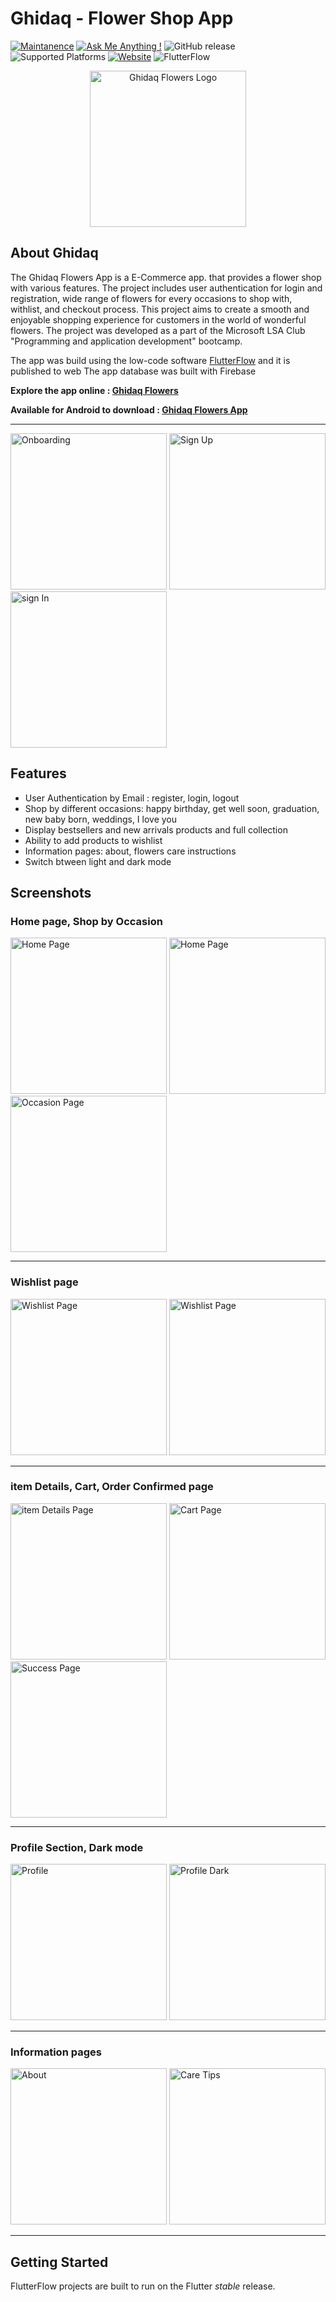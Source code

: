 # Ghidaq - Flower Shop App

[![Maintanence](https://img.shields.io/badge/Maintenance-yes-blue.svg)]()
[![Ask Me Anything !](https://img.shields.io/badge/Ask%20me-anything-1abc9c.svg)]()
![GitHub release](https://img.shields.io/badge/release-v1.0.0-blue)
![Supported Platforms](https://img.shields.io/badge/Platform-Android%20|%20iOS%20|%20Web%20%20-blue.svg?logo=flutter)
[![Website](https://img.shields.io/website-up-down-green-red/http/monip.org.svg)](https://ghidaq-flowers.flutterflow.app)
![FlutterFlow](https://img.shields.io/badge/FlutterFlow-6E61FA.svg?logo=flutter)


<div align="center">
  <a href="https://github.com/vMohd/ghidaq-app">
    <img src="media/logo.png" alt=" Ghidaq Flowers Logo" width="250" height="250">
  </a>
</div>

## About Ghidaq
The Ghidaq Flowers App is a E-Commerce app. that provides a flower shop with various features. The project includes user authentication for login and registration, wide range of flowers for every occasions to shop with, withlist, and checkout process.
This project aims to create a smooth and enjoyable shopping experience for customers in the world of wonderful flowers. The project was developed as a part of the Microsoft LSA Club "Programming and application development" bootcamp.

The app was build using the low-code software [FlutterFlow](https://flutterflow.io/) and it is published to web 
The app database was built with Firebase

**Explore the app online : [Ghidaq Flowers](https://ghidaq-flowers.flutterflow.app)**

**Available for Android to download : [Ghidaq Flowers App](https://github.com/vMohd/ghidaq-app/releases/download/beta_android/GhidaqFlowers.apk)**

---

<p>
  <img alt="Onboarding" src="media/start.png" width="250"/>
  <img alt="Sign Up" src="media/sign_up.png" width="250"/>
  <img alt="sign In" src="media/sign_in.png" width="250"/>
</p>


## Features

- User Authentication by Email : register, login, logout
- Shop by different occasions: happy birthday, get well soon, graduation, new baby born, weddings, I love you
- Display bestsellers and new arrivals products and full collection
- Ability to add products to wishlist
- Information pages: about, flowers care instructions
- Switch btween light and dark mode

## Screenshots

### Home page, Shop by Occasion
<p>
  <img alt="Home Page" src="media/home.png" width="250"/>
  <img alt="Home Page" src="media/home2.png" width="250"/>
  <img alt="Occasion Page" src="media/occasion.png" width="250"/>
</p>

---

### Wishlist page
<p>
  <img alt="Wishlist Page" src="media/wishlist2.png" width="250"/>
  <img alt="Wishlist Page" src="media/wishlist.png" width="250"/>
</p>

---

### item Details, Cart, Order Confirmed page
<p>
  <img alt="item Details Page" src="media/details.png" width="250"/>
  <img alt="Cart Page" src="media/checkout.png" width="250"/>
  <img alt="Success Page" src="media/success.png" width="250"/>
</p>

---

### Profile Section, Dark mode
<p>
  <img alt="Profile" src="media/profile.png" width="250"/>
  <img alt="Profile Dark" src="media/profile_dark.png" width="250"/>
</p>

---

### Information pages
<p>
  <img alt="About" src="media/about.png" width="250"/>
  <img alt="Care Tips" src="media/care_tips.png" width="250"/>
</p>

---



## Getting Started

FlutterFlow projects are built to run on the Flutter _stable_ release.
